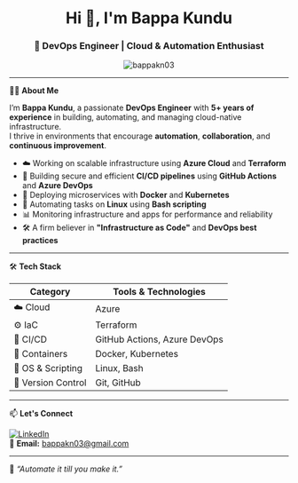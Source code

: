 <h1 align="center">Hi 👋, I'm Bappa Kundu</h1>
<h3 align="center">🚀 DevOps Engineer | Cloud & Automation Enthusiast</h3>

<p align="center">
  <img src="https://komarev.com/ghpvc/?username=bappakn03&label=Profile%20views&color=0e75b6&style=flat" alt="bappakn03" />
</p>

---

🧑‍💻 **About Me**

I’m **Bappa Kundu**, a passionate **DevOps Engineer** with **5+ years of experience** in building, automating, and managing cloud-native infrastructure.  
I thrive in environments that encourage **automation**, **collaboration**, and **continuous improvement**.

- ☁️ Working on scalable infrastructure using **Azure Cloud** and **Terraform**
- 🔁 Building secure and efficient **CI/CD pipelines** using **GitHub Actions** and **Azure DevOps**
- 🐳 Deploying microservices with **Docker** and **Kubernetes**
- 🐧 Automating tasks on **Linux** using **Bash scripting**
- 📊 Monitoring infrastructure and apps for performance and reliability
- 🛠️ A firm believer in **"Infrastructure as Code"** and **DevOps best practices**

---

🛠️ **Tech Stack**

| Category | Tools & Technologies |
|----------|----------------------|
| ☁️ Cloud | Azure |
| ⚙️ IaC   | Terraform |
| 🔄 CI/CD | GitHub Actions, Azure DevOps |
| 🐳 Containers | Docker, Kubernetes |
| 🐧 OS & Scripting | Linux, Bash |
| 📁 Version Control | Git, GitHub |

---

📫 **Let's Connect**

[![LinkedIn](https://img.shields.io/badge/LinkedIn-blue?style=flat&logo=linkedin&logoColor=white)](https://www.linkedin.com/in/bappa-kundu-3223a5354)  
📧 **Email:** bappakn03@gmail.com  

---


🔁 *“Automate it till you make it.”*
